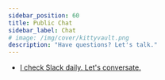 ```yaml
---
sidebar_position: 60
title: Public Chat
sidebar_label: Chat
# image: /img/cover/kittyvault.png
description: "Have questions? Let's talk."
---
```


* [I check Slack daily. Let's conversate.](https://join.slack.com/t/tejvir/shared_invite/zt-2ck0hwn77-y2V4NY7vu9zWFAz~w0jLYA)
